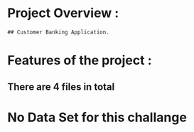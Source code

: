 # Project Overview :
	## Customer Banking Application.
# Features of the project :
 ## There are 4 files in total
# No Data Set for this challange
